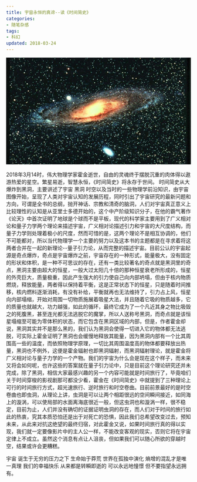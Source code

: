 ```yaml
---
title: 宇宙永恒的真谛--读《时间简史》
categories:
- 随笔杂感
tags:
- 科幻
updated: 2018-03-24
---
```

![](/assets/blog_images/2018-03-24-宇宙.png)

2018年3月14时，伟大物理学家霍金逝世，自由的灵魂终于摆脱沉重的肉体得以遨游热爱的星空。繁星易逝，智慧永恒，《时间简史》将永存于世间。
时间简史从大爆炸到黑洞，主要讲述了宇宙 黑洞 时空以及当时的一些物理学前沿知识，由宇宙图像开始，呈现了人类对宇宙认知的发展历程，同时引出了宇宙研究的最新问题和方向，可谓是全书的总纲，抛开神话、宗教和清奇的脑洞，人们对宇宙真正意义上比较理性的认知是从亚里士多德开始的，这个中产阶级知识分子，在他的霸气著作《论天》中首次证明了地球是个球而不是平板，现代的科学家主要用到了广义相对论和量子力学两个理论来描述宇宙，广义相对论描述引力和宇宙的大尺度结构，而量子力学则处理着极小的尺度，然而可惜的是，这两个理论不是相互协调的，他们不可能都对，所以当代物理学一个主要的努力以及这本书的主题都是在寻求着将这两者合并在一起的新理论--量子引力论，从而完整的描述宇宙。目前公认的宇宙起源是奇点爆炸，奇点是宇宙爆炸之前，宇宙存在的一种形式，能量极大，没有固定的形状和体积，是一种不可思议的存在，还有一类比较著名的奇点就是黑洞里的奇点，黑洞主要由超大的恒星，一般大过太阳几十倍的那种恒星衰老所形成的，恒星的外壳巨大，质量极重，因此产生强大的引力使自己向内部坍塌，但由于核内物质燃烧，释放能量，两者得以保持着平衡，这是正常状态下的恒星，只是随着时间推移，核内燃料逐渐消耗，有没有补给，平衡就再也无法维持了，引力占上风，恒星向内部塌缩，开始对周围一切物质施展着吸星大法，并且随着它吸的物质越多，它的质量也就越大，功力越强，如此的循环，最终它成为了一个凡近其身之物比吸毁之的死腹黑，甚至连光都无法逃脱它的魔掌，所以人送称号黑洞，而奇点就是该恒星塌缩至可能为零体积的状态，而它包含在黑洞区域的内部，但是，作者霍金却说，黑洞其实并不是那么黑的，我们认为黑洞会使得一切进入它的物体都无法逃脱，可实际上霍金证明了黑洞也会缓慢地释放其能量，因为黑洞内部有一个比其周围高一些的温度，而依照物理学原理，一切比其周围温度高的物体都要释放出热量，黑洞也不例外，这便是霍金辐射也即黑洞辐射，而黑洞辐射理论，就是霍金将广义相对论与量子力学的一个产物。我们的宇宙为什么会是现在这个样子，而未来又将会如何呢，也许这些的答案就在量子引力论中，只是目前这个理论研究还并未完成，除了黑洞，相信大家最感兴趣的另一个内容可能就是时间旅行了，毕竟咱们关于时间穿梭的影视剧那可都没少看，霍金在《时间简史》中就提到了三种理论上可行的时间旅行方式，超光速旅行、逆时旅行和时空卷曲。目前前景最好的是时空卷曲也即虫洞，从理论上讲，虫洞是可以让两个相距很远的空间瞬间接近，如同海上的漩涡，可以使局部的水面离海底很近一般，但这虫洞也和漩涡一样，很不稳定，目前为止，人们并没有确切的证据证明虫洞的存在，而人们对于时间的旅行如此的热衷，究其本质恐怕还是出于对死亡的恐惧，因此我们总希望改变过去，预知未来，从此来对抗这绝望的最终归宿，对此霍金又说，如果时间旅行真的得以实现，我们就一定要像影片中的主人公一样，不能改变客观的现实，否则它将在宇宙定律上不成立。虽然这个消息有点让人沮丧，但如果我们可以随心所欲的穿越时空，结果或许会更糟糕。


宇宙
诞生于无穷的压力之下
生命始于莽荒
世界在孤独中演化
熵增的混乱才是唯一真理
我们的幸福快乐 从来都是转瞬即逝的
可以永远地憧憬 但不要指望永远拥有。